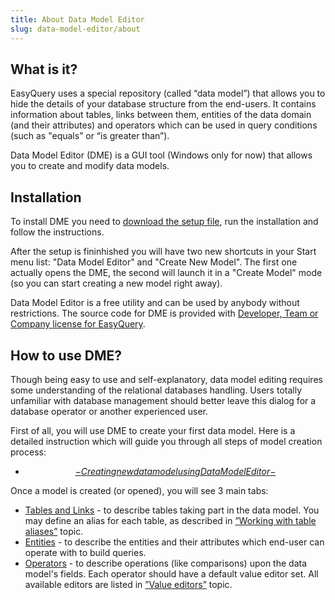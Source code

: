 ```yaml
---
title: About Data Model Editor
slug: data-model-editor/about
---
```



## What is it?

EasyQuery uses a special repository (called “data model”) that allows you to hide the details of your database structure from the end-users. It contains information about tables, links between them, entities of the data domain (and their attributes) and operators which can be used in query conditions (such as "equals” or “is greater than”).

Data Model Editor (DME) is a GUI tool (Windows only for now) that allows you to create and modify  data models. 


## Installation

To install DME you need to [download the setup file](https://korzh.com/download/dme_setup.exe), run the installation and follow the instructions. 

After the setup is fininhished you will have two new shortcuts in your Start menu list: "Data Model Editor" and "Create New Model". The first one actually opens the DME, the second will launch it in a "Create Model" mode (so you can start creating a new model right away).

Data Model Editor is a free utility and can be used by anybody without restrictions. The source code for DME is provided with [Developer, Team or Company license for EasyQuery](https://korzh.com/easyquery/licensing).

## How to use DME?

Though being easy to use and self-explanatory, data model editing requires some understanding of the relational databases handling. Users totally unfamiliar with database management should better leave this dialog for a database operator or another experienced user.

First of all, you will use DME to create your first data model. Here is a detailed instruction which will guide you through all steps of model creation process:

 * [$$-Creating new data model using Data Model Editor-$$](//$aid/d3296080-f7cd-4e32-b6ea-1e5319948c82)

Once a model is created (or opened), you will see 3 main tabs:

* [Tables and Links](https://korzh.com/easyquery/docs/data-model-editor/tables-links-page) - to describe tables taking part in the data model. You may define an alias for each table, as described in [”Working with table aliases”](https://korzh.com/easyquery/docs/data-model-editor/working-with-aliases) topic.
* [Entities](https://korzh.com/easyquery/docs/data-model-editor/entities-page) - to describe the entities and their attributes which end-user can operate with to build queries.
* [Operators](https://korzh.com/easyquery/docs/data-model-editor/operators-page) - to describe operations (like comparisons) upon the data model's fields. Each operator should have a default value editor set. All available editors are listed in [”Value editors”](https://korzh.com/easyquery/docs/data-model-editor/value-editors) topic.